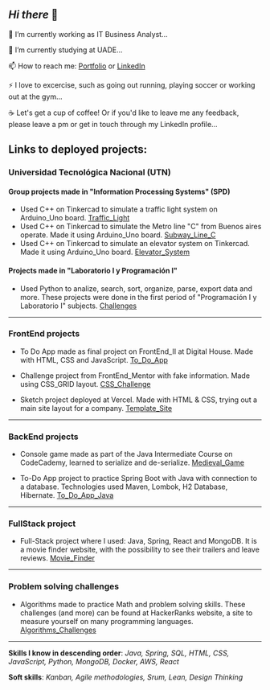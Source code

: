 ## *Hi there* 👋


🔭 I’m currently working as IT Business Analyst...

🌱 I’m currently studying at UADE...

📫 How to reach me: [Portfolio](https://nicolasgh91.github.io/Portfolio) or
[LinkedIn](https://www.linkedin.com/in/nicolashruszczak/)

⚡ I love to excercise, such as going out running, playing soccer or working out at the gym...

☕ Let's get a cup of coffee! Or if you'd like to leave me any feedback, please leave a pm or get in touch through my LinkedIn profile...


## Links to deployed projects: 


### Universidad Tecnológica Nacional (UTN) 


#### Group projects made in "Information Processing Systems" (SPD)
 * Used C++ on Tinkercad to simulate a traffic light system on Arduino_Uno board. [Traffic_Light](https://github.com/Nicolasgh91/TP-Grupal-Arduino-Semaforo)
 * Used C++ on Tinkercad to simulate the Metro line "C" from Buenos aires operate. Made it using Arduino_Uno board. [Subway_Line_C](https://github.com/Nicolasgh91/TP2-SPD-UTN-Estaciones_Subte)
 * Used C++ on Tinkercad to simulate an elevator system on Tinkercad. Made it using Arduino_Uno board. [Elevator_System](https://github.com/Nicolasgh91/Modelo-Montacargas-SPD-UTN)

#### Projects made in "Laboratorio I y Programación I"
* Used Python to analize, search, sort, organize, parse, export data and more. These projects were done in the first period of "Programación I y Laboratorio I" subjects. [Challenges](https://github.com/Nicolasgh91/UTN-Programacion/tree/main/Cuatrimestre-I/Programaci%C3%B3n-I/Biblioteca)

---
### FrontEnd projects

  + To Do App made as final project on FrontEnd_II at Digital House. Made with HTML, CSS and JavaScript. [To_Do_App](https://github.com/Nicolasgh91/FrontEnd-Projects/tree/main/8.ToDo-App-JavaScript-DigitalHouse) 
   

  + Challenge project from FrontEnd_Mentor with fake information. Made using CSS_GRID layout. [CSS_Challenge](https://nicolasgh91.github.io/Maquetados-FrontEnd-Mentor/)
  

  * Sketch project deployed at Vercel. Made with HTML & CSS, trying out a main site layout for a company. [Template_Site](https://companytemplate.vercel.app/)
   
  
  ---
  ### BackEnd projects
  
  * Console game made as part of the Java Intermediate Course on CodeCademy, learned to serialize and de-serialize. [Medieval_Game](https://github.com/Nicolasgh91/Java-Projects/tree/main/Medieval%20Serialization%20-%20Game%20using%20serializer/MedievalSerialization)
  
  * To-Do App project to practice Spring Boot with Java with connection to a database. Technologies used Maven, Lombok, H2 Database, Hibernate. [To_Do_App_Java](https://github.com/Nicolasgh91/Java-Projects/tree/main/Spring-ToDoApp)
  
  
 ---
 ### FullStack project
 
   *   Full-Stack project where I used: Java, Spring, React and MongoDB. It is a movie finder website, with the possibility to see their trailers and leave reviews. [Movie_Finder](https://github.com/Nicolasgh91/Java-Projects/tree/main/Movie%20App%20-%20Spring:Java:MongoDB:React)
   

---
 ### Problem solving challenges
 
 * Algorithms made to practice Math and problem solving skills. These challenges (and more) can be found at HackerRanks website, a site to measure yourself on many programming languages. [Algorithms_Challenges](https://github.com/Nicolasgh91/Java-Projects/tree/main/Challenges)

---

**Skills I know in descending order**: 
*Java, Spring, SQL, HTML, CSS, JavaScript, Python, MongoDB, Docker, AWS, React*

**Soft skills**:
*Kanban, Agile methodologies, Srum, Lean, Design Thinking*

